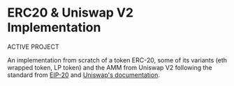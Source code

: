 # ERC20 & Uniswap V2 Implementation

ACTIVE PROJECT

An implementation from scratch of a token ERC-20, some of its variants (eth wrapped token, LP token) and the AMM from Uniswap V2 following the standard from [EIP-20](https://eips.ethereum.org/EIPS/eip-20) and [Uniswap's documentation](https://uniswap.org/blog/uniswap-v2).
